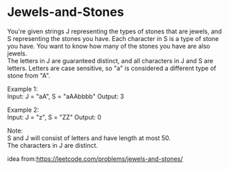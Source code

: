 # Jewels-and-Stones
You're given strings J representing the types of stones that are jewels, and S representing the stones you have.  Each character in S is a type of stone you have.  You want to know how many of the stones you have are also jewels.  
The letters in J are guaranteed distinct, and all characters in J and S are letters. Letters are case sensitive, so "a" is considered a different type of stone from "A".  

Example 1:  
Input: J = "aA", S = "aAAbbbb" 
Output: 3  

Example 2:  
Input: J = "z", S = "ZZ" 
Output: 0  

Note:      
S and J will consist of letters and have length at most 50.     
The characters in J are distinct.

idea from:https://leetcode.com/problems/jewels-and-stones/ 
